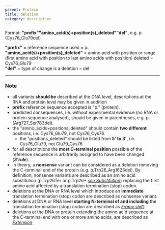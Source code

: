 ```yaml
---
parent: Protein
title: deletion
category: description
---
```


Format:  **"prefix""amino_acid(s)+position(s)\_deleted""del"**,  e.g. p.(Cys76\_Glu79del)

**"prefix"**  =  reference sequence used  =  p.<br>
**"amino_acid(s)+position(s)\_deleted"**  =  amino acid with position or range (first amino acid with position to last amino acids with position) deleted  =  Cys76\_Glu79<br>
**"del"**  =  type of change is a deletion =  del

---

### Note

*	all variants **should be** described at the DNA level, descriptions at the RNA and protein level may be given in addition
*	**prefix** reference sequence accepted is "p." (protein).
*	predicted consequences, i.e. without experimental evidence (no RNA or protein sequence analysed), should be given in parentheses, e.g. p.(Arg727\_Ser783del).
*	the "amino\_acids+positions\_deleted" should contain **two different** positions, i.e. Cys76\_Glu79, not Cys76\_Cys76.
	*	the "positions\_deleted" should be listed from **5' to 3'**, i.e. Cys76\_Glu79, not Glu79\_Cys76.
*	for all descriptions the **most C-terminal position** possible of the reference sequence is arbitrarily assigned to have been changed (_**3'rule**_).
*	in theory, a **nonsense** variant can be considered as a deletion removing the C-terminal end of the protein (e.g. p.Trp26\_Arg1623del). By definition, nonsense variants are described as an amino acid substitution (p.Trp26Ter or p.Trp26* [_see Substitution_](/recommendations/protein/variant/substitution)) replacing the first amino acid affected by a translation termination (stop) codon.
*	deletions at the DNA or RNA level which introduce an **immediate** translation termination (stop) codon are described as nonsense variant.
*	deletions at DNA or RNA level **starting N-terminal of and including** the translation termination (stop) codon are described as [_Frame shift_](/recommendations/protein/variant/frameshift).	
*	deletions at the DNA or protein extending the amino acid sequence at the C-terminal end with one or more amino acids, are described as [_Extension_](/recommendations/protein/variant/extension)
